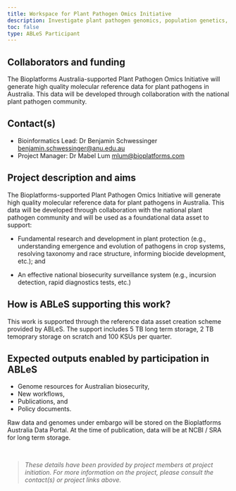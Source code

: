 ```yaml
---
title: Workspace for Plant Pathogen Omics Initiative
description: Investigate plant pathogen genomics, population genetics, virulence evolution, fungicide resistance evolution, and diagnostics
toc: false
type: ABLeS Participant
---
```


## Collaborators and funding

The Bioplatforms Australia-supported Plant Pathogen Omics Initiative will generate high
quality molecular reference data for plant pathogens in Australia. This data will be developed
through collaboration with the national plant pathogen community.

## Contact(s)

- Bioinformatics Lead: Dr Benjamin Schwessinger <benjamin.schwessinger@anu.edu.au>
- Project Manager: Dr Mabel Lum <mlum@bioplatforms.com>

## Project description and aims

The Bioplatforms-supported Plant Pathogen Omics Initiative will generate high quality molecular reference data for plant pathogens in Australia. This data will be developed through collaboration with the national plant pathogen community and will be used as a foundational data asset to support:

- Fundamental research and development in plant protection (e.g., understanding emergence
and evolution of pathogens in crop systems, resolving taxonomy and race structure,
informing biocide development, etc.); and

- An effective national biosecurity surveillance system (e.g., incursion detection, rapid
diagnostics tests, etc.)


## How is ABLeS supporting this work?

This work is supported through the reference data asset creation scheme provided by ABLeS. The support includes 5 TB long term storage, 2 TB temoprary storage on scratch and 100 KSUs per quarter.

## Expected outputs enabled by participation in ABLeS

+ Genome resources for Australian biosecurity, 
+ New workflows, 
+ Publications, and 
+ Policy documents.

Raw data and genomes under embargo will be stored on the Bioplatforms Australia Data Portal. At the time of publication, data will be at NCBI / SRA for long term storage.


<br/>

> *These details have been provided by project members at project initiation. For more information on the project, please consult the contact(s) or project links above.*
